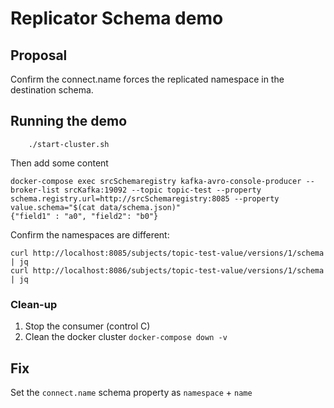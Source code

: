# Replicator Schema demo

## Proposal

Confirm the connect.name forces the replicated namespace in the destination schema.

## Running the demo

```shell
    ./start-cluster.sh
```

Then add some content

```shell
docker-compose exec srcSchemaregistry kafka-avro-console-producer --broker-list srcKafka:19092 --topic topic-test --property schema.registry.url=http://srcSchemaregistry:8085 --property value.schema="$(cat data/schema.json)"
{"field1" : "a0", "field2": "b0"}
```

Confirm the namespaces are different:

```shell
curl http://localhost:8085/subjects/topic-test-value/versions/1/schema | jq
curl http://localhost:8086/subjects/topic-test-value/versions/1/schema | jq
```

### Clean-up

1. Stop the consumer (control C)
2. Clean the docker cluster `docker-compose down -v`

## Fix

Set the `connect.name` schema property as `namespace` + `name` 

